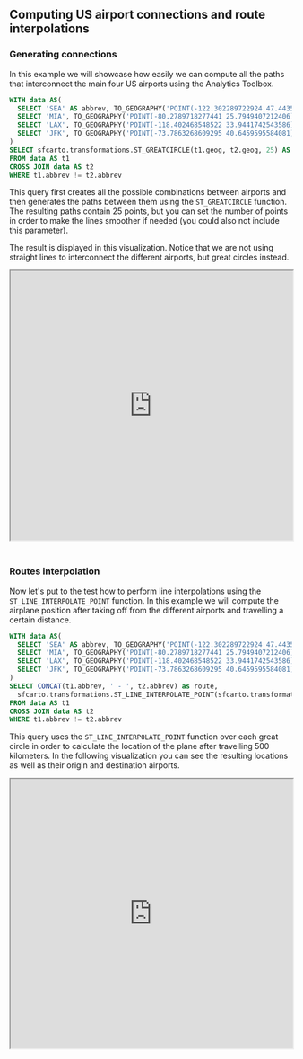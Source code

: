 ## Computing US airport connections and route interpolations

### Generating connections

In this example we will showcase how easily we can compute all the paths that interconnect the main four US airports using the Analytics Toolbox.

```sql
WITH data AS(
  SELECT 'SEA' AS abbrev, TO_GEOGRAPHY('POINT(-122.302289722924 47.4435819127259)') as geog UNION 
  SELECT 'MIA', TO_GEOGRAPHY('POINT(-80.2789718277441 25.7949407212406)') UNION
  SELECT 'LAX', TO_GEOGRAPHY('POINT(-118.402468548522 33.9441742543586)') UNION
  SELECT 'JFK', TO_GEOGRAPHY('POINT(-73.7863268609295 40.6459595584081)')
)
SELECT sfcarto.transformations.ST_GREATCIRCLE(t1.geog, t2.geog, 25) AS geom
FROM data AS t1
CROSS JOIN data AS t2
WHERE t1.abbrev != t2.abbrev
```

This query first creates all the possible combinations between airports and then generates the paths between them using the `ST_GREATCIRCLE` function. The resulting paths contain 25 points, but you can set the number of points in order to make the lines smoother if needed (you could also not include this parameter).

The result is displayed in this visualization. Notice that we are not using straight lines to interconnect the different airports, but great circles instead.

<iframe height=480px width=100% style='margin-bottom:20px' src="https://public.carto.com/builder/8d5fabb5-6d8f-4933-b970-9ba637222cf5" title="US airports connections."></iframe> 


### Routes interpolation

Now let's put to the test how to perform line interpolations using the `ST_LINE_INTERPOLATE_POINT` function. In this example we will compute the airplane position after taking off from the different airports and travelling a certain distance.

```sql
WITH data AS(
  SELECT 'SEA' AS abbrev, TO_GEOGRAPHY('POINT(-122.302289722924 47.4435819127259)') as geog UNION 
  SELECT 'MIA', TO_GEOGRAPHY('POINT(-80.2789718277441 25.7949407212406)') UNION
  SELECT 'LAX', TO_GEOGRAPHY('POINT(-118.402468548522 33.9441742543586)') UNION
  SELECT 'JFK', TO_GEOGRAPHY('POINT(-73.7863268609295 40.6459595584081)')
)
SELECT CONCAT(t1.abbrev, ' - ', t2.abbrev) as route, 
  sfcarto.transformations.ST_LINE_INTERPOLATE_POINT(sfcarto.transformations.ST_GREATCIRCLE(t1.geog, t2.geog, 25), 500) AS geom
FROM data AS t1
CROSS JOIN data AS t2
WHERE t1.abbrev != t2.abbrev
```

This query uses the `ST_LINE_INTERPOLATE_POINT` function over each great circle in order to calculate the location of the plane after travelling 500 kilometers. In the following visualization you can see the resulting locations as well as their origin and destination airports.

<iframe height=480px width=100% style='margin-bottom:20px' src="https://public.carto.com/builder/461a93f2-971c-4f59-89dc-623d19620f2e" title="US airports routes interpolation."></iframe>


